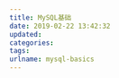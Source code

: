 ```yaml
---
title: MySQL基础
date: 2019-02-22 13:42:32
updated:
categories:
tags:
urlname: mysql-basics
---
```




<!-- more -->